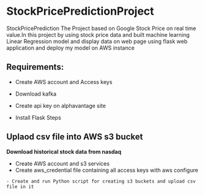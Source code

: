 # StockPricePredictionProject

StockPricePrediction
The Project based on Google Stock Price on real time value.In this project by using stock price data and built machine learning Linear Regression model and display data on web page using flask web application and deploy my model on AWS instance

## Requirements:

- Create AWS account and Access keys

- Download kafka

- Create api key on alphavantage site

- Install Flask Steps

## Uplaod csv file into AWS s3 bucket
**Download historical stock data from nasdaq**
- Create AWS account and s3 services
- Create aws_credential file containing all access keys with aws configure
```
- Create and run Python script for creating s3 buckets and upload csv file in it
```
